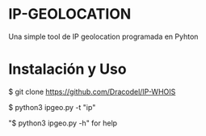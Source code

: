 # IP-GEOLOCATION
Una simple tool de IP geolocation programada en Pyhton

# Instalación y Uso
$ git clone https://github.com/Dracodel/IP-WHOIS

$ python3 ipgeo.py -t "ip"

"$ python3 ipgeo.py -h" for help

